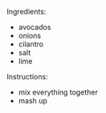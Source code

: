 Ingredients:
* avocados
* onions
* cilantro
* salt
* lime

Instructions:
* mix everything together
* mash up
